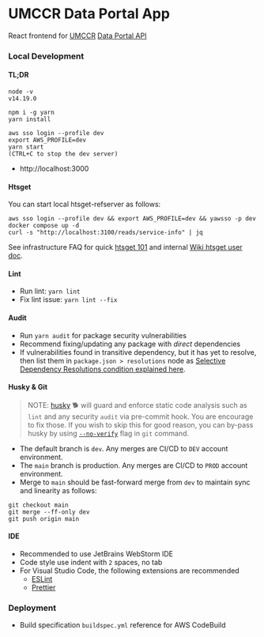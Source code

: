 # UMCCR Data Portal App

React frontend for [UMCCR](https://umccr.org) [Data Portal API](https://github.com/umccr/data-portal-apis)

### Local Development

#### TL;DR
```
node -v
v14.19.0

npm i -g yarn
yarn install

aws sso login --profile dev
export AWS_PROFILE=dev
yarn start
(CTRL+C to stop the dev server)
```

- http://localhost:3000

#### Htsget

You can start local htsget-refserver as follows:

```
aws sso login --profile dev && export AWS_PROFILE=dev && yawsso -p dev
docker compose up -d
curl -s "http://localhost:3100/reads/service-info" | jq
```

See infrastructure FAQ for quick [htsget 101](https://github.com/umccr/infrastructure/tree/master/cdk/apps/htsget#faq) and internal [Wiki htsget user doc](https://github.com/umccr/wiki/tree/master/bioinformatics/htsget).

#### Lint

- Run lint: `yarn lint`
- Fix lint issue: `yarn lint --fix`

#### Audit

- Run `yarn audit` for package security vulnerabilities
- Recommend fixing/updating any package with _direct_ dependencies
- If vulnerabilities found in transitive dependency, but it has yet to resolve, then list them in `package.json > resolutions` node as [Selective Dependency Resolutions condition explained here](https://classic.yarnpkg.com/en/docs/selective-version-resolutions/).

#### Husky & Git

> NOTE: [husky](https://typicode.github.io/husky/) 🐕 will guard and enforce static code analysis such as `lint` and any security `audit` via pre-commit hook. You are encourage to fix those. If you wish to skip this for good reason, you can by-pass husky by using [`--no-verify`](https://github.com/typicode/husky/issues/124) flag in `git` command.

- The default branch is `dev`. Any merges are CI/CD to `DEV` account environment.
- The `main` branch is production. Any merges are CI/CD to `PROD` account environment.
- Merge to `main` should be fast-forward merge from `dev` to maintain sync and linearity as follows:
```
git checkout main
git merge --ff-only dev
git push origin main
```

#### IDE

- Recommended to use JetBrains WebStorm IDE
- Code style use indent with `2` spaces, no tab 
- For Visual Studio Code, the following extensions are recommended
    - [ESLint](https://marketplace.visualstudio.com/items?itemName=dbaeumer.vscode-eslint)
    - [Prettier](https://marketplace.visualstudio.com/items?itemName=esbenp.prettier-vscode)

### Deployment

- Build specification `buildspec.yml` reference for AWS CodeBuild
